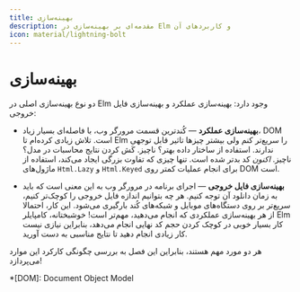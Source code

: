 ```yaml
---
title: بهینه‌سازی
description: مقدمه‌ای بر بهینه‌سازی در Elm و کاربردهای آن
icon: material/lightning-bolt
---
```


# بهینه‌سازی

دو نوع بهینه‌سازی اصلی در Elm وجود دارد: بهینه‌سازی عملکرد و بهینه‌سازی فایل خروجی:

- **بهینه‌سازی عملکرد** &mdash; کُندترین قسمت مرورگر وب، با فاصله‌ای بسیار زیاد، DOM است. تلاش زیادی کرده‌ام تا Elm را سریع‌تر کنم ولی بیشتر چیزها تاثیر قابل توجهی ندارند. استفاده از ساختار داده بهتر؟ ناچیز. کَش کردن نتایج محاسبات در مدل؟ ناچیز. _اکنون_ کد بدتر شده است. تنها چیزی که تفاوت بزرگی ایجاد می‌کند، استفاده از ماژول‌های `Html.Lazy` و `Html.Keyed` برای انجام عملیات کمتر روی DOM است.

- **بهینه‌سازی فایل خروجی** &mdash; اجرای برنامه در مرورگر وب به این معنی است که باید به زمان دانلود آن توجه کنیم. هر چه بتوانیم اندازه فایل خروجی را کوچک‌تر کنیم، سریع‌تر بر روی دستگاه‌های موبایل و شبکه‌های کُند بارگیری می‌شود. این کار، احتمالا از هر بهینه‌سازی عملکردی که انجام می‌دهید، مهم‌تر است! خوشبختانه، کامپایلر Elm کار بسیار خوبی در کوچک کردن حجم کد نهایی انجام می‌دهد، بنابراین نیازی نیست کار زیادی انجام دهید تا نتایج مناسبی به دست آورید.

هر دو مورد مهم هستند، بنابراین این فصل به بررسی چگونگی کارکرد این موارد می‌پردازد!

*[DOM]: Document Object Model